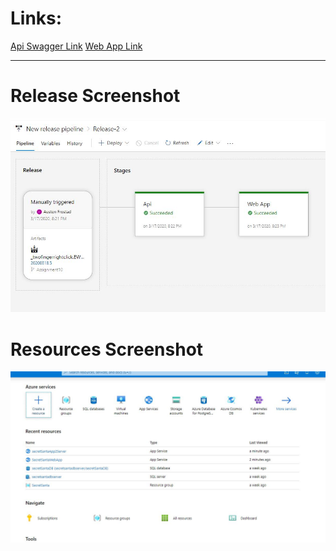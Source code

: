 # Links:
[Api Swagger Link](http://secretsantaapp2server.azurewebsites.net/swagger)
[Web App Link](https://secretsantawebapp.azurewebsites.net)

---

# Release Screenshot
![Release Screenshot](./Release_Screenshot.JPG) 
# Resources Screenshot
![Resources Screenshot](./Resource_Screenshot.JPG) 

